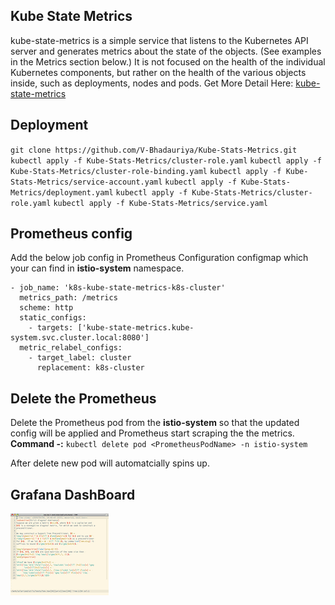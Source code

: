 ## Kube State Metrics
kube-state-metrics is a simple service that listens to the Kubernetes API server and generates metrics about the state of the objects. (See examples in the Metrics section below.) It is not focused on the health of the individual Kubernetes components, but rather on the health of the various objects inside, such as deployments, nodes and pods.
Get More Detail Here:
[kube-state-metrics](https://github.com/kubernetes/kube-state-metrics)


## Deployment
``git clone https://github.com/V-Bhadauriya/Kube-Stats-Metrics.git``
``kubectl apply -f Kube-Stats-Metrics/cluster-role.yaml``
``kubectl apply -f Kube-Stats-Metrics/cluster-role-binding.yaml``
``kubectl apply -f Kube-Stats-Metrics/service-account.yaml``
``kubectl apply -f Kube-Stats-Metrics/deployment.yaml``
``kubectl apply -f Kube-Stats-Metrics/cluster-role.yaml``
``kubectl apply -f Kube-Stats-Metrics/service.yaml``

## Prometheus config
Add the below job config in Prometheus Configuration configmap which your can find in **istio-system** namespace.

```
- job_name: 'k8s-kube-state-metrics-k8s-cluster'
  metrics_path: /metrics
  scheme: http
  static_configs:
    - targets: ['kube-state-metrics.kube-system.svc.cluster.local:8080']
  metric_relabel_configs:
    - target_label: cluster
      replacement: k8s-cluster
```

## Delete the Prometheus
Delete the Prometheus pod from the **istio-system** so that the updated config will be applied and Prometheus start scraping the the metrics.
**Command -:**
``
kubectl delete pod <PrometheusPodName> -n istio-system
``

After delete new pod will automatcially spins up.


## Grafana DashBoard
![alt text](https://raw.githubusercontent.com/V-Bhadauriya/Kube-Stats-Metrics/main/dashboard/screen-tex-light-th.png?raw=true)

